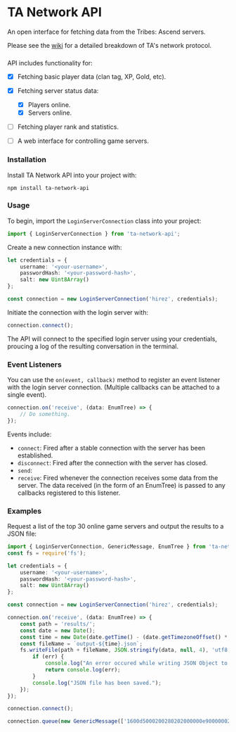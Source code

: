 # TA Network API

An open interface for fetching data from the Tribes: Ascend servers.

Please see the [wiki](https://github.com/wilderzone/ta-network-api/wiki) for a detailed breakdown of TA's network protocol.

###


API includes functionality for:  
- [x] Fetching basic player data (clan tag, XP, Gold, etc).
- [x] Fetching server status data:
  - [x] Players online.
  - [x] Servers online.
- [ ] Fetching player rank and statistics.
- [ ] A web interface for controlling game servers.


### Installation

Install TA Network API into your project with:
```
npm install ta-network-api
```


### Usage

To begin, import the `LoginServerConnection` class into your project:
```typescript
import { LoginServerConnection } from 'ta-network-api';
```

Create a new connection instance with:
```typescript
let credentials = {
	username: '<your-username>',
	passwordHash: '<your-password-hash>',
	salt: new Uint8Array()
};

const connection = new LoginServerConnection('hirez', credentials);
```

Initiate the connection with the login server with:
```typescript
connection.connect();
```

The API will connect to the specified login server using your credentials, proucing a log of the resulting conversation in the terminal.


### Event Listeners

You can use the `on(event, callback)` method to register an event listener with the login server connection. (Multiple callbacks can be attached to a single event).

```typescript
connection.on('receive', (data: EnumTree) => {
	// Do something.
});
```

Events include:
- `connect`: Fired after a stable connection with the server has been established.
- `disconnect`: Fired after the connection with the server has closed.
- `send`:
- `receive`: Fired whenever the connection receives some data from the server. The data received (in the form of an EnumTree) is passed to any callbacks registered to this listener.


### Examples

Request a list of the top 30 online game servers and output the results to a JSON file:
```typescript
import { LoginServerConnection, GenericMessage, EnumTree } from 'ta-network-api';
const fs = require('fs');

let credentials = {
	username: '<your-username>',
	passwordHash: '<your-password-hash>',
	salt: new Uint8Array()
};

const connection = new LoginServerConnection('hirez', credentials);

connection.on('receive', (data: EnumTree) => {
	const path = 'results/';
	const date = new Date();
	const time = new Date(date.getTime() - (date.getTimezoneOffset() * 60 * 1000)).toISOString().split(':').join('-').split('.').join('-').split('Z')[0];
	const fileName = `output-${time}.json`;
	fs.writeFile(path + fileName, JSON.stringify(data, null, 4), 'utf8', function (err: any) {
		if (err) {
			console.log("An error occured while writing JSON Object to File.");
			return console.log(err);
		}
		console.log("JSON file has been saved.");
	});
});

connection.connect();

connection.queue(new GenericMessage(['1600d5000200280202000000e90000002b0000002d000000']));

```

